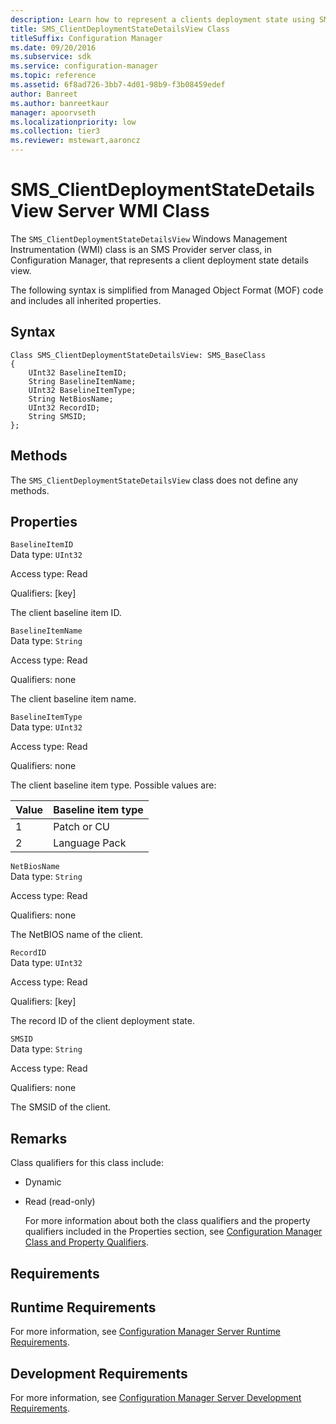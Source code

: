 ```yaml
---
description: Learn how to represent a clients deployment state using SMS_ClientDeploymentStateDetailsView in Configuration Manager.
title: SMS_ClientDeploymentStateDetailsView Class
titleSuffix: Configuration Manager
ms.date: 09/20/2016
ms.subservice: sdk
ms.service: configuration-manager
ms.topic: reference
ms.assetid: 6f8ad726-3bb7-4d01-98b9-f3b08459edef
author: Banreet
ms.author: banreetkaur
manager: apoorvseth
ms.localizationpriority: low
ms.collection: tier3
ms.reviewer: mstewart,aaroncz 
---
```

# SMS_ClientDeploymentStateDetailsView Server WMI Class
The `SMS_ClientDeploymentStateDetailsView` Windows Management Instrumentation (WMI) class is an SMS Provider server class, in Configuration Manager, that represents a client deployment state details view.  

 The following syntax is simplified from Managed Object Format (MOF) code and includes all inherited properties.  

## Syntax  

```  
Class SMS_ClientDeploymentStateDetailsView: SMS_BaseClass  
{  
    UInt32 BaselineItemID;  
    String BaselineItemName;  
    UInt32 BaselineItemType;  
    String NetBiosName;      
    UInt32 RecordID;  
    String SMSID;  
};  

```  

## Methods  
 The  `SMS_ClientDeploymentStateDetailsView` class does not define any methods.  

## Properties  
 `BaselineItemID`  
 Data type: `UInt32`  

 Access type: Read  

 Qualifiers: [key]  

 The client baseline item ID.  

 `BaselineItemName`  
 Data type: `String`  

 Access type: Read  

 Qualifiers: none  

 The client baseline item name.  

 `BaselineItemType`  
 Data type: `UInt32`  

 Access type: Read  

 Qualifiers: none  

 The client baseline item type. Possible values are:  

|Value|Baseline item type|  
|-|-|  
|1|Patch or CU|  
|2|Language Pack|  

 `NetBiosName`  
 Data type: `String`  

 Access type: Read  

 Qualifiers: none  

 The NetBIOS name of the client.  

 `RecordID`  
 Data type: `UInt32`  

 Access type: Read  

 Qualifiers: [key]  

 The record ID of the client deployment state.  

 `SMSID`  
 Data type: `String`  

 Access type: Read  

 Qualifiers: none  

 The SMSID of the client.  

## Remarks  
 Class qualifiers for this class include:  

- Dynamic  

- Read (read-only)  

  For more information about both the class qualifiers and the property qualifiers included in the Properties section, see [Configuration Manager Class and Property Qualifiers](../../../../../develop/reference/misc/class-and-property-qualifiers.md).  

## Requirements  

## Runtime Requirements  
 For more information, see [Configuration Manager Server Runtime Requirements](../../../../../develop/core/reqs/server-runtime-requirements.md).  

## Development Requirements  
 For more information, see [Configuration Manager Server Development Requirements](../../../../../develop/core/reqs/server-development-requirements.md).  
